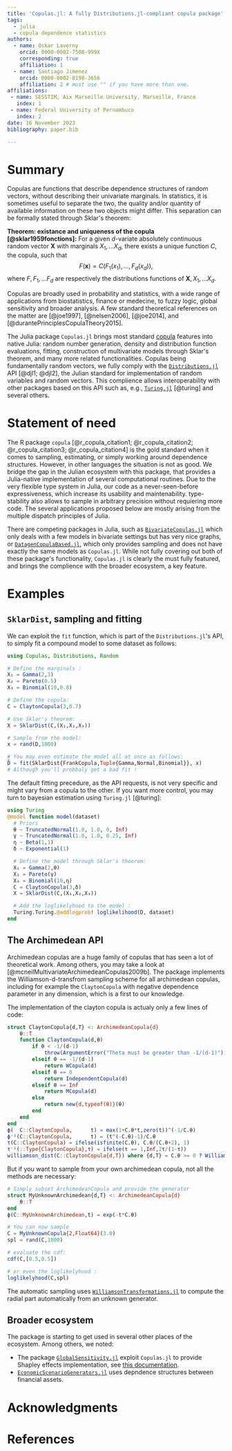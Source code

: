 ```yaml
---
title: 'Copulas.jl: A fully Distributions.jl-compliant copula package'
tags:
  - julia
  - copula dependence statistics
authors:
  - name: Oskar Laverny
    orcid: 0000-0002-7508-999X
    corresponding: true
    affiliation: 1
  - name: Santiago Jimenez
    orcid: 0000-0002-8198-3656
    affiliation: 2 # must use "" if you have more than one.
affiliations:
 - name: SESSTIM, Aix Marseille University, Marseille, France
   index: 1
 - name: Federal University of Pernambuco
   index: 2
date: 16 November 2023
bibliography: paper.bib

---
```

<!-- LTeX: language=en -->
# Summary

Copulas are functions that describe dependence structures of random vectors, without describing their univariate marginals. In statistics, it is sometimes useful to separate the two, the quality and/or quantity of available information on these two objects might differ. This separation can be formally stated through Sklar's theorem: 

**Theorem: existance and uniqueness of the copula [@sklar1959fonctions]:** For a given $d$-variate absolutely continuous random vector $\mathbf X$ with marginals $X_1,...X_d$, there exists a unique function $C$, the copula, such that $$F(\mathbf x) = C(F_1(x_1),...,F_d(x_d)),$$ where $F, F_1,...F_d$ are respectively the distributions functions of $\mathbf X, X_1,...X_d$.

Copulas are broadly used in probability and statistics, with a wide range of applications from biostatistics, finance or medecine, to fuzzy logic, global sensitivity and broader analysis. A few standard theoretical references on the matter are [@joe1997], [@nelsen2006], [@joe2014], and [@durantePrinciplesCopulaTheory2015].

The Julia package `Copulas.jl` brings most standard [copula](https://en.wikipedia.org/wiki/Copula_(probability_theory)) features into native Julia: random number generation, density and distribution function evaluations, fitting, construction of multivariate models through Sklar's theorem, and many more related functionalities. Copulas being fundamentally random vectors, we fully comply with the [`Distributions.jl`](https://github.com/JuliaStats/Distributions.jl) API [@djl1; @djl2], the Julian standard for implementation of random variables and random vectors. This complience allows interoperability with other packages based on this API such as, e.g., [`Turing.jl`](https://github.com/TuringLang/Turing.jl) [@turing] and several others. 

# Statement of need

The R package `copula` [@r_copula_citation1; @r_copula_citation2; @r_copula_citation3; @r_copula_citation4] is the gold standard when it comes to sampling, estimating, or simply working around dependence structures. However, in other languages the situation is not as good. We bridge the gap in the Julian ecosystem with this package, that provides a Julia-native implementation of several computational routines. Due to the very flexible type system in Julia, our code as a never-seen-before expressiveness, which increase its usability and maintenability. type-stability also allows to sample in arbitrary precision without requiering more code. The several applications proposed below are mostly arising from the multiple dispatch principles of Julia.

There are competing packages in Julia, such as [`BivariateCopulas.jl`](https://github.com/AnderGray/BivariateCopulas.jl) which only deals with a few models in bivariate settings but has very nice graphs, or [`DatagenCopulaBased.jl`](https://github.com/iitis/DatagenCopulaBased.jl), which only provides sampling and does not have exactly the same models as `Copulas.jl`. While not fully covering out both of these package's functionality, `Copulas.jl` is clearly the must fully featured, and brings the complience with the broader ecosystem, a key feature.

# Examples

## `SklarDist`, sampling and fitting

We can exploit the `fit` function, which is part of the `Distributions.jl`'s API, to simply fit a compound model to some dataset as follows: 

```julia
using Copulas, Distributions, Random

# Define the marginals : 
X₁ = Gamma(2,3)
X₂ = Pareto(0.5)
X₃ = Binomial(10,0.8)

# Define the copula: 
C = ClaytonCopula(3,0.7)

# Use Sklar's theorem: 
X = SklarDist(C,(X₁,X₂,X₃))

# Sample from the model: 
x = rand(D,1000)

# You may even estimate the model all at once as follows: 
D̂ = fit(SklarDist{FrankCopula,Tuple{Gamma,Normal,Binomial}}, x)
# Although you'll probbaly get a bad fit !
```

The default fitting precedure, as the API requests, is not very specific and might vary from a copula to the other. If you want more control, you may turn to bayesian estimation using `Turing.jl` [@turing]:  

```julia
using Turing
@model function model(dataset)
  # Priors
  θ ~ TruncatedNormal(1.0, 1.0, 0, Inf)
  γ ~ TruncatedNormal(1.0, 1.0, 0.25, Inf)
  η ~ Beta(1,1)
  δ ~ Exponential(1)

  # Define the model through Sklar's theorem: 
  X₁ = Gamma(2,θ)
  X₂ = Pareto(γ)
  X₃ = Binomial(10,η)
  C = ClaytonCopula(3,δ)
  X = SklarDist(C,(X₁,X₂,X₃))

  # Add the loglikelyhood to the model : 
  Turing.Turing.@addlogprob! loglikelihood(D, dataset)
end
```

## The Archimedean API

Archimedean copulas are a huge family of copulas that has seen a lot of theoretical work. Among others, you may take a look at [@mcneilMultivariateArchimedeanCopulas2009b]. The package implements the Williamson-d-transfrom sampling scheme for all archimedean copulas, including for example the `ClaytonCopula` with negative dependence parameter in any dimension, which is a first to our knowledge. 

The implementation of the clayton copula is actualy only a few lines of code: 

```julia
struct ClaytonCopula{d,T} <: ArchimedeanCopula{d}
    θ::T
    function ClaytonCopula(d,θ)
        if θ < -1/(d-1)
            throw(ArgumentError("Theta must be greater than -1/(d-1)"))
        elseif θ == -1/(d-1)
            return WCopula(d)
        elseif θ == 0
            return IndependentCopula(d)
        elseif θ == Inf
            return MCopula(d)
        else
            return new{d,typeof(θ)}(θ)
        end
    end
end
ϕ(  C::ClaytonCopula,      t) = max(1+C.θ*t,zero(t))^(-1/C.θ)
ϕ⁻¹(C::ClaytonCopula,      t) = (t^(-C.θ)-1)/C.θ
τ(C::ClaytonCopula) = ifelse(isfinite(C.θ), C.θ/(C.θ+2), 1)
τ⁻¹(::Type{ClaytonCopula},τ) = ifelse(τ == 1,Inf,2τ/(1-τ))
williamson_dist(C::ClaytonCopula{d,T}) where {d,T} = C.θ >= 0 ? WilliamsonFromFrailty(Distributions.Gamma(1/C.θ,C.θ),d) : ClaytonWilliamsonDistribution(C.θ,d)
```

But if you want to sample from your own archimedean copula, not all the methods are necessary: 

```julia
# Simply subset ArchimedeanCopula and provide the generator
struct MyUnknownArchimedean{d,T} <: ArchimedeanCopula{d}
    θ::T
end
ϕ(C::MyUnknownArchimedean,t) = exp(-t*C.θ)

# You can now sample
C = MyUnknownCopula{2,Float64}(3.0)
spl = rand(C,1000)

# evaluate the cdf: 
cdf(C,[0.5,0.5])

# or even the loglikelyhood : 
loglikelyhood(C,spl)
```

The automatic sampling uses [`WilliamsonTransformations.jl`](https://github.com/lrnv/WilliamsonTransforms.jl/) to compute the radial part automatically from an unknown generator. 

## Broader ecosystem

The package is starting to get used in several other places of the ecosystem. Among others, we noted: 

- The package [`GlobalSensitivity.jl`](https://github.com/SciML/GlobalSensitivity.jl) exploit `Copulas.jl` to provide Shapley effects implementation, see [this documentation](https://docs.sciml.ai/GlobalSensitivity/stable/tutorials/shapley/). 
- [`EconomicScenarioGenerators.jl`](https://github.com/JuliaActuary/EconomicScenarioGenerators.jl) uses depndence structures between financial assets. 


# Acknowledgments

<!-- If you have to Acknowledge some fundings that might be here. I dont think I do.  -->


# References
